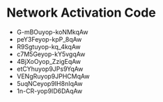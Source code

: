 # Network Activation Code
* G-mBOuyop-koNMkqAw
* peY3Feyop-kpP_8qAw
* R9Sgtuyop-kq_4kqAw
* c7M5Geyop-kY5vgqAw
* 4BjXoOyop_ZzigEqAw
* etCYhuyop9JPs9YqAw
* VENgRuyop9JPHCMqAw
* 5uqNCeyop9IH8nIqAw
* 1n-CR-yop9ID6DAqAw